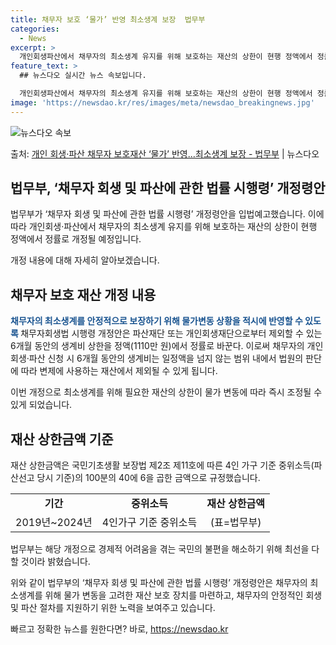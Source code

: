 ```yaml
---
title: 채무자 보호 ‘물가’ 반영 최소생계 보장  법무부
categories:
  - News
excerpt: >
  개인회생파산에서 채무자의 최소생계 유지를 위해 보호하는 재산의 상한이 현행 정액에서 정률로 개정된다. 법무부…
feature_text: >
  ## 뉴스다오 실시간 뉴스 속보입니다.

  개인회생파산에서 채무자의 최소생계 유지를 위해 보호하는 재산의 상한이 현행 정액에서 정률로 개정된다. 법무부…
image: 'https://newsdao.kr/res/images/meta/newsdao_breakingnews.jpg'
---
```


![뉴스다오 속보](https://newsdao.kr/res/images/meta/newsdao_breakingnews.jpg)

<p>출처: <a href="https://newsdao.kr/3437" rel="dofollow">개인 회생·파산 채무자 보호재산 ‘물가’ 반영…최소생계 보장 - 법무부</a> | 뉴스다오</p>

<h2 data-ke-size="size26">법무부, ‘채무자 회생 및 파산에 관한 법률 시행령’ 개정령안</h2>
법무부가 ‘채무자 회생 및 파산에 관한 법률 시행령’ 개정령안을 입법예고했습니다. 이에 따라 개인회생·파산에서 채무자의 최소생계 유지를 위해 보호하는 재산의 상한이 현행 정액에서 정률로 개정될 예정입니다.

<p data-ke-size="size16">개정 내용에 대해 자세히 알아보겠습니다.</p>

<h2 data-ke-size="size24">채무자 보호 재산 개정 내용</h2>
<b><span style="color: #1a5490;">채무자의 최소생계를 안정적으로 보장하기 위해 물가변동 상황을 적시에 반영할 수 있도록 </span></b>채무자회생법 시행령 개정안은 파산재단 또는 개인회생재단으로부터 제외할 수 있는 6개월 동안의 생계비 상한을 정액(1110만 원)에서 정률로 바꾼다. 이로써 채무자의 개인회생·파산 신청 시 6개월 동안의 생계비는 일정액을 넘지 않는 범위 내에서 법원의 판단에 따라 변제에 사용하는 재산에서 제외될 수 있게 됩니다.

<p data-ke-size="size16">이번 개정으로 최소생계를 위해 필요한 재산의 상한이 물가 변동에 따라 즉시 조정될 수 있게 되었습니다.</p>

<h2 data-ke-size="size24">재산 상한금액 기준</h2>
재산 상한금액은 국민기초생활 보장법 제2조 제11호에 따른 4인 가구 기준 중위소득(파산선고 당시 기준)의 100분의 40에 6을 곱한 금액으로 규정했습니다.

<table>
  <tr>
    <td style="text-align: center; height: 17px;"><b>기간</b></td>
    <td style="text-align: center; height: 17px;"><b>중위소득</b></td>
    <td style="text-align: center; height: 17px;"><b>재산 상한금액</b></td>
  </tr>
  <tr>
    <td style="text-align: center; height: 17px;">2019년~2024년</td>
    <td style="text-align: center; height: 17px;">4인가구 기준 중위소득</td>
    <td style="text-align: center; height: 17px;">(표=법무부)</td>
  </tr>
</table>

<p data-ke-size="size16">법무부는 해당 개정으로 경제적 어려움을 겪는 국민의 불편을 해소하기 위해 최선을 다할 것이라 밝혔습니다.</p>

위와 같이 법무부의 ‘채무자 회생 및 파산에 관한 법률 시행령’ 개정령안은 채무자의 최소생계를 위해 물가 변동을 고려한 재산 보호 장치를 마련하고, 채무자의 안정적인 회생 및 파산 절차를 지원하기 위한 노력을 보여주고 있습니다. 

빠르고 정확한 뉴스를 원한다면? 바로, <a href="https://newsdao.kr" rel="dofollow">https://newsdao.kr</a>


